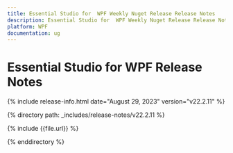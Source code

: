 ```yaml
---
title: Essential Studio for  WPF Weekly Nuget Release Release Notes  
description: Essential Studio for  WPF Weekly Nuget Release Release Notes  
platform: WPF
documentation: ug
---
```


# Essential Studio for  WPF  Release Notes  

{% include release-info.html date="August 29, 2023"  version="v22.2.11" %} 

{% directory path: _includes/release-notes/v22.2.11 %}

{% include {{file.url}} %}

{% enddirectory %}